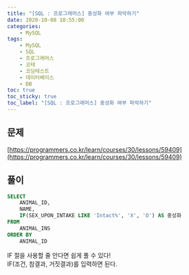 ```yaml
---
title: "[SQL : 프로그래머스] 중성화 여부 파악하기"
date: 2020-10-08 10:55:00
categories:
    - MySQL
tags:
    - MySQL
    - SQL
    - 프로그래머스
    - 코테
    - 코딩테스트
    - 데이터베이스
    - DB
toc: true
toc_sticky: true
toc_label: "[SQL : 프로그래머스] 중성화 여부 파악하기"
---
```

## 문제
[https://programmers.co.kr/learn/courses/30/lessons/59409](https://programmers.co.kr/learn/courses/30/lessons/59409)
## 풀이
```sql
SELECT
    ANIMAL_ID,
    NAME,
    IF(SEX_UPON_INTAKE LIKE 'Intact%', 'X', 'O') AS 중성화
FROM
    ANIMAL_INS
ORDER BY
    ANIMAL_ID
```
  

IF 절을 사용할 줄 안다면 쉽게 풀 수 있다!  
IF(조건, 참결과, 거짓결과)를 입력하면 된다.  